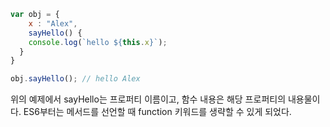 ```javascript
var obj = {
    x : "Alex", 
    sayHello() {
  	console.log(`hello ${this.x}`);
  }
}

obj.sayHello(); // hello Alex
```

위의 예제에서 sayHello는 프로퍼티 이름이고, 함수 내용은 해당 프로퍼티의 내용물이다.
ES6부터는 메서드를 선언할 때 function 키워드를 생략할 수 있게 되었다.
